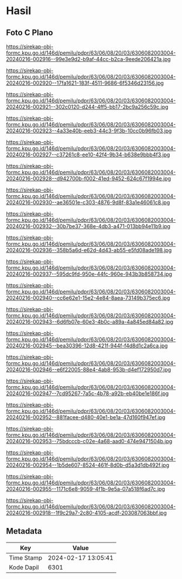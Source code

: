 # Hasil

## Foto C Plano

https://sirekap-obj-formc.kpu.go.id/146d/pemilu/pdpr/63/06/08/20/03/6306082003004-20240216-002916--99e3e9d2-b9af-44cc-b2ca-9eede206421a.jpg

https://sirekap-obj-formc.kpu.go.id/146d/pemilu/pdpr/63/06/08/20/03/6306082003004-20240216-002920--17fa1621-183f-4511-9686-6f5346d23156.jpg

https://sirekap-obj-formc.kpu.go.id/146d/pemilu/pdpr/63/06/08/20/03/6306082003004-20240216-002921--302c0120-d244-4ff5-bb17-2bc9a256c59c.jpg

https://sirekap-obj-formc.kpu.go.id/146d/pemilu/pdpr/63/06/08/20/03/6306082003004-20240216-002923--4a33e40b-eeb3-44c3-9f3b-10cc0b96fb03.jpg

https://sirekap-obj-formc.kpu.go.id/146d/pemilu/pdpr/63/06/08/20/03/6306082003004-20240216-002927--c37261c8-ee10-42f4-9b34-b638e9bbb4f3.jpg

https://sirekap-obj-formc.kpu.go.id/146d/pemilu/pdpr/63/06/08/20/03/6306082003004-20240216-002928--d942700b-f002-41ed-9452-624c67f1994e.jpg

https://sirekap-obj-formc.kpu.go.id/146d/pemilu/pdpr/63/06/08/20/03/6306082003004-20240216-002930--ae36501e-c303-4876-9d8f-83a1e46061c8.jpg

https://sirekap-obj-formc.kpu.go.id/146d/pemilu/pdpr/63/06/08/20/03/6306082003004-20240216-002932--30b7be37-368e-4db3-a471-013bb94e11b9.jpg

https://sirekap-obj-formc.kpu.go.id/146d/pemilu/pdpr/63/06/08/20/03/6306082003004-20240216-002936--358b5a6d-e62d-4d43-ab55-e5fd08ade198.jpg

https://sirekap-obj-formc.kpu.go.id/146d/pemilu/pdpr/63/06/08/20/03/6306082003004-20240216-002937--595dc9fd-950e-44fc-960e-943b3b858734.jpg

https://sirekap-obj-formc.kpu.go.id/146d/pemilu/pdpr/63/06/08/20/03/6306082003004-20240216-002940--cc6e62e1-15e2-4e84-8aea-73149b375ec6.jpg

https://sirekap-obj-formc.kpu.go.id/146d/pemilu/pdpr/63/06/08/20/03/6306082003004-20240216-002943--6d6fb07e-60e3-4b0c-a89a-4a845ed84a82.jpg

https://sirekap-obj-formc.kpu.go.id/146d/pemilu/pdpr/63/06/08/20/03/6306082003004-20240216-002945--bea30396-12d8-421f-944f-f4d8d1c2a6ca.jpg

https://sirekap-obj-formc.kpu.go.id/146d/pemilu/pdpr/63/06/08/20/03/6306082003004-20240216-002946--e6f22005-88e4-4ab8-953b-d4ef172950d7.jpg

https://sirekap-obj-formc.kpu.go.id/146d/pemilu/pdpr/63/06/08/20/03/6306082003004-20240216-002947--7cd95267-7a5c-4b78-a92b-eb40be1e186f.jpg

https://sirekap-obj-formc.kpu.go.id/146d/pemilu/pdpr/63/06/08/20/03/6306082003004-20240216-002952--881facee-d480-40e1-be1a-47d160f947ef.jpg

https://sirekap-obj-formc.kpu.go.id/146d/pemilu/pdpr/63/06/08/20/03/6306082003004-20240216-002953--75bdcccb-c02e-4a68-aad0-474e9471504b.jpg

https://sirekap-obj-formc.kpu.go.id/146d/pemilu/pdpr/63/06/08/20/03/6306082003004-20240216-002954--1b5de607-8524-461f-8d0b-d5a3d1db492f.jpg

https://sirekap-obj-formc.kpu.go.id/146d/pemilu/pdpr/63/06/08/20/03/6306082003004-20240216-002955--1171c6e8-9059-4f1b-9e5a-07a518f6ad7c.jpg

https://sirekap-obj-formc.kpu.go.id/146d/pemilu/pdpr/63/06/08/20/03/6306082003004-20240216-002918--1f9c29a7-2c80-4105-acdf-203087063bbf.jpg


## Metadata

| Key        | Value               |
| ---------- | ------------------- |
| Time Stamp | 2024-02-17 13:05:41 |
| Kode Dapil | 6301                |



